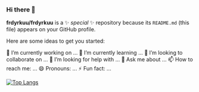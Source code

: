 ### Hi there 👋


**frdyrkuu/frdyrkuu** is a ✨ _special_ ✨ repository because its `README.md` (this file) appears on your GitHub profile.

Here are some ideas to get you started:

 🔭 I’m currently working on ...
 🌱 I’m currently learning ...
 👯 I’m looking to collaborate on ...
 🤔 I’m looking for help with ...
 💬 Ask me about ...
 📫 How to reach me: ...
 😄 Pronouns: ...
 ⚡ Fun fact: ...

[![Top Langs](https://github-readme-stats.vercel.app/api/top-langs/?username=frdyrkuu&layout=compact&text_color=daf7dc&bg_color=151515)](https://github.com/frdyrkuu/github-readme-stats)
